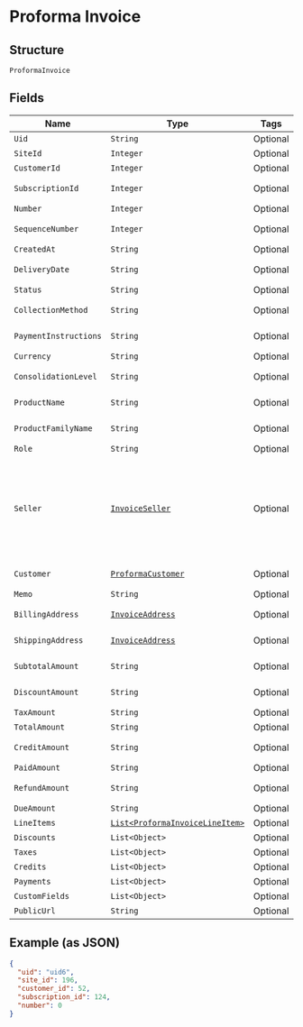 
# Proforma Invoice

## Structure

`ProformaInvoice`

## Fields

| Name | Type | Tags | Description | Getter | Setter |
|  --- | --- | --- | --- | --- | --- |
| `Uid` | `String` | Optional | - | String getUid() | setUid(String uid) |
| `SiteId` | `Integer` | Optional | - | Integer getSiteId() | setSiteId(Integer siteId) |
| `CustomerId` | `Integer` | Optional | - | Integer getCustomerId() | setCustomerId(Integer customerId) |
| `SubscriptionId` | `Integer` | Optional | - | Integer getSubscriptionId() | setSubscriptionId(Integer subscriptionId) |
| `Number` | `Integer` | Optional | - | Integer getNumber() | setNumber(Integer number) |
| `SequenceNumber` | `Integer` | Optional | - | Integer getSequenceNumber() | setSequenceNumber(Integer sequenceNumber) |
| `CreatedAt` | `String` | Optional | - | String getCreatedAt() | setCreatedAt(String createdAt) |
| `DeliveryDate` | `String` | Optional | - | String getDeliveryDate() | setDeliveryDate(String deliveryDate) |
| `Status` | `String` | Optional | - | String getStatus() | setStatus(String status) |
| `CollectionMethod` | `String` | Optional | - | String getCollectionMethod() | setCollectionMethod(String collectionMethod) |
| `PaymentInstructions` | `String` | Optional | - | String getPaymentInstructions() | setPaymentInstructions(String paymentInstructions) |
| `Currency` | `String` | Optional | - | String getCurrency() | setCurrency(String currency) |
| `ConsolidationLevel` | `String` | Optional | - | String getConsolidationLevel() | setConsolidationLevel(String consolidationLevel) |
| `ProductName` | `String` | Optional | - | String getProductName() | setProductName(String productName) |
| `ProductFamilyName` | `String` | Optional | - | String getProductFamilyName() | setProductFamilyName(String productFamilyName) |
| `Role` | `String` | Optional | - | String getRole() | setRole(String role) |
| `Seller` | [`InvoiceSeller`](../../doc/models/invoice-seller.md) | Optional | Information about the seller (merchant) listed on the masthead of the invoice. | InvoiceSeller getSeller() | setSeller(InvoiceSeller seller) |
| `Customer` | [`ProformaCustomer`](../../doc/models/proforma-customer.md) | Optional | - | ProformaCustomer getCustomer() | setCustomer(ProformaCustomer customer) |
| `Memo` | `String` | Optional | - | String getMemo() | setMemo(String memo) |
| `BillingAddress` | [`InvoiceAddress`](../../doc/models/invoice-address.md) | Optional | - | InvoiceAddress getBillingAddress() | setBillingAddress(InvoiceAddress billingAddress) |
| `ShippingAddress` | [`InvoiceAddress`](../../doc/models/invoice-address.md) | Optional | - | InvoiceAddress getShippingAddress() | setShippingAddress(InvoiceAddress shippingAddress) |
| `SubtotalAmount` | `String` | Optional | - | String getSubtotalAmount() | setSubtotalAmount(String subtotalAmount) |
| `DiscountAmount` | `String` | Optional | - | String getDiscountAmount() | setDiscountAmount(String discountAmount) |
| `TaxAmount` | `String` | Optional | - | String getTaxAmount() | setTaxAmount(String taxAmount) |
| `TotalAmount` | `String` | Optional | - | String getTotalAmount() | setTotalAmount(String totalAmount) |
| `CreditAmount` | `String` | Optional | - | String getCreditAmount() | setCreditAmount(String creditAmount) |
| `PaidAmount` | `String` | Optional | - | String getPaidAmount() | setPaidAmount(String paidAmount) |
| `RefundAmount` | `String` | Optional | - | String getRefundAmount() | setRefundAmount(String refundAmount) |
| `DueAmount` | `String` | Optional | - | String getDueAmount() | setDueAmount(String dueAmount) |
| `LineItems` | [`List<ProformaInvoiceLineItem>`](../../doc/models/proforma-invoice-line-item.md) | Optional | - | List<ProformaInvoiceLineItem> getLineItems() | setLineItems(List<ProformaInvoiceLineItem> lineItems) |
| `Discounts` | `List<Object>` | Optional | - | List<Object> getDiscounts() | setDiscounts(List<Object> discounts) |
| `Taxes` | `List<Object>` | Optional | - | List<Object> getTaxes() | setTaxes(List<Object> taxes) |
| `Credits` | `List<Object>` | Optional | - | List<Object> getCredits() | setCredits(List<Object> credits) |
| `Payments` | `List<Object>` | Optional | - | List<Object> getPayments() | setPayments(List<Object> payments) |
| `CustomFields` | `List<Object>` | Optional | - | List<Object> getCustomFields() | setCustomFields(List<Object> customFields) |
| `PublicUrl` | `String` | Optional | - | String getPublicUrl() | setPublicUrl(String publicUrl) |

## Example (as JSON)

```json
{
  "uid": "uid6",
  "site_id": 196,
  "customer_id": 52,
  "subscription_id": 124,
  "number": 0
}
```

